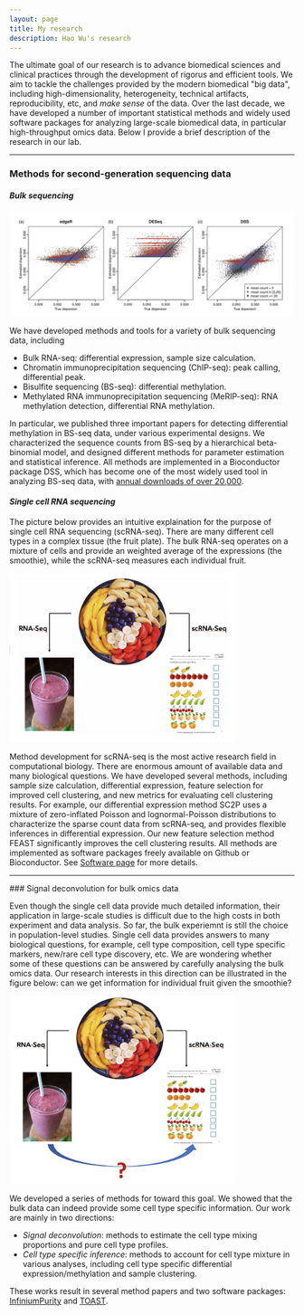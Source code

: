 ```yaml
---
layout: page
title: My research
description: Hao Wu's research 
---
```


The ultimate goal of our research is to advance biomedical sciences and clinical practices through the development of rigorus and efficient tools. We aim to tackle the challenges provided by the modern biomedical "big data", including high-dimensionality, heterogeneity, technical artifacts, reproducibility, etc, and _make sense_ of the data. Over the last decade, we have developed a number of important statistical methods and widely used software packages for analyzing large-scale biomedical data, in particular high-throughput omics data. Below I provide a brief description of the research in our lab. 


<hr>

### Methods for second-generation sequencing data 

#### _Bulk sequencing_

<img src="RNAseq_DSS.jpg" width="600"> 

We have developed methods and tools for a variety of bulk sequencing data, including 

- Bulk RNA-seq: differential expression, sample size calculation. 
- Chromatin immunoprecipitation sequencing (ChIP-seq): peak calling, differential peak.
- Bisulfite sequencing (BS-seq): differential methylation. 
- Methylated RNA immunoprecipitation sequencing (MeRIP-seq): RNA methylation detection, differential RNA methylation.

In particular, we published three important papers for detecting differential methylation in BS-seq data, under various experimental designs. We characterized the sequence counts from BS-seq by a hierarchical beta-binomial model, and designed different methods for parameter estimation and statistical inference. All methods are implemented in a Bioconductor package DSS, which has become one of the most widely used tool in analyzing BS-seq data, with [annual downloads of over 20,000](http://bioconductor.org/packages/stats/bioc/DSS/). 


#### _Single cell RNA sequencing_

The picture below provides an intuitive explaination for the purpose of single cell RNA sequencing (scRNA-seq). There are many different cell types in a complex tissue (the fruit plate). The bulk RNA-seq operates on a mixture of cells and provide an weighted average of the expressions (the smoothie), while the scRNA-seq measures each individual fruit. 

<img src="scRNA-seq.png" width="400">

Method development for scRNA-seq is the most active research field in computational biology. There are enormous amount of available data and many biological questions. We have developed several methods, including sample size calculation, differential expression, feature selection for improved cell clustering, and new metrics for evaluating cell clustering results. For example, our differential expression method SC2P uses a mixture of zero-inflated Poisson and lognormal-Poisson distributions to characterize the sparse count data from scRNA-seq, and provides flexible inferences in differential expression. Our new feature selection method FEAST significantly improves the cell clustering results. All methods are implemented as software packages freely available on Github or Bioconductor. See [Software page](http://www.haowulab.org//pages/software.html) for more details. 

<hr>
### Signal deconvolution for bulk omics data 

Even though the single cell data provide much detailed information, their application in large-scale studies is difficult due to the high costs in both experiment and data analysis. So far, the bulk experiemnt is still the choice in population-level studies. Single cell data provides answers to many biological questions,  for example, cell type composition, cell type specific markers, new/rare cell type discovery, etc. We are wondering whether some of these questions can be answered by carefully analysing the bulk omics data. Our research interests in this direction can be illustrated in the figure below: can we get information for individual fruit given the smoothie?


<img src="bulk_deconv.png" width="400">



We developed a series of methods for toward this goal. We showed that the bulk data can indeed provide some cell type specific information. Our work are  mainly in two directions: 


- _Signal deconvolution_: methods to estimate the cell type mixing proportions and pure cell type profiles.
- _Cell type specific inference_: methods to account for cell type mixture in various analyses, including cell type specific differential expression/methylation and sample clustering.

These works result in several method papers and two software packages: [InfiniumPurity](https://cran.r-project.org/web/packages/InfiniumPurify/index.html) and [TOAST](http://www.bioconductor.org/packages/release/bioc/html/DSS.html).

<!-- We also developed method for signal deconvolution and disease prediction from cell free DNA (cfDNA) methylation. The cfDNA is a mixture of DNA segment from different tissues. We perform signal deconvolution to estimate the mixing proportions, which can accurately predict disease status. The cfDNA study represents a novel and exciting direction known as “liquid biopsy”, which has great potential in early disease diagnosis. 
-->

